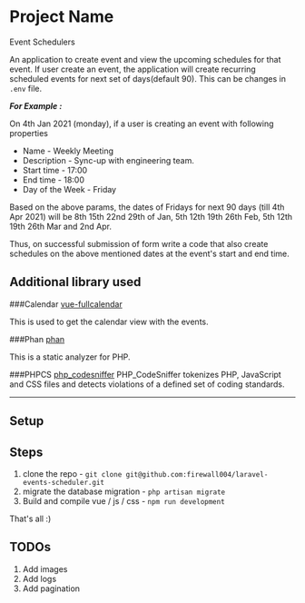 # Project Name

Event Schedulers

An application to create event and view the upcoming schedules for that event.
If user create an event, the application will create recurring scheduled events for next set of days(default 90). This can be changes in `.env` file.

***For Example :*** 

On 4th Jan 2021 (monday), if a user is creating an event with following properties  

- Name - Weekly Meeting
- Description - Sync-up with engineering team.
- Start time - 17:00
- End time - 18:00
- Day of the Week - Friday

Based on the above params, the dates of Fridays for next 90 days (till 4th Apr 2021) will be 8th 15th 22nd 29th of Jan, 5th 12th 19th 26th Feb, 5th 12th 19th 26th Mar and 2nd Apr. 

Thus, on successful submission of form write a code that also create schedules on the above mentioned dates at the event's start and end time.

## Additional library used

###Calendar
[vue-fullcalendar](https://openbase.com/js/vue-fullcalendar)

This is used to get the calendar view with the events.

###Phan
[phan](https://packagist.org/packages/phan/phan)

This is a static analyzer for PHP.

###PHPCS
[php_codesniffer](https://packagist.org/packages/squizlabs/php_codesniffer)
PHP_CodeSniffer tokenizes PHP, JavaScript and CSS files and detects violations of a defined set of coding standards.

---

## Setup

## Steps

1. clone the repo - `git clone git@github.com:firewall004/laravel-events-scheduler.git`
2. migrate the database migration - `php artisan migrate`
3. Build and compile vue / js / css - `npm run development`

That's all :)

## TODOs

1. Add images
2. Add logs
3. Add pagination
